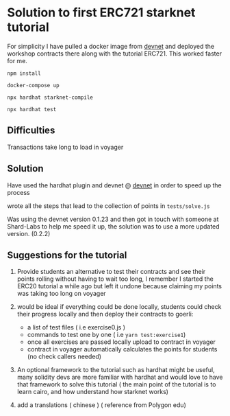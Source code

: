 # Solution to first ERC721 starknet tutorial

For simplicity I have pulled a docker image from [devnet](https://github.com/Shard-Labs/starknet-devnet) and deployed the workshop contracts there along with the tutorial ERC721. This worked faster for me.

```
npm install 
```
```
docker-compose up 
```

```
npx hardhat starknet-compile
```

```
npx hardhat test
```
## Difficulties

Transactions take long to load in voyager

## Solution

Have used the hardhat plugin and devnet @ [devnet](https://github.com/Shard-Labs/starknet-devnet) in order to speed up the process

wrote all the steps that lead to the collection of points in `tests/solve.js`

Was using the devnet version 0.1.23 and then got in touch with someone at Shard-Labs to help me speed it up, the solution was to use a more updated version. (0.2.2)

## Suggestions for the tutorial

1) Provide students an alternative to test their contracts and see their points rolling without having to wait too long, I remember I started the ERC20 tutorial a while ago but left it undone because claiming my points was taking too long on voyager

2) would be ideal if everything could be done locally, students could check their progress locally and then deploy their contracts to goerli:

    - a list of test files ( i.e exercise0.js )
    - commands to test one by one ( i.e `yarn test:exercise1`)
    - once all exercises are passed locally upload to contract in voyager
    - contract in voyager automatically calculates the points for students (no check callers needed)

3) An optional framework to the tutorial such as hardhat might be useful, many solidity devs are more familiar with hardhat and would love to have that framework to solve this tutorial ( the main point of the tutorial is to learn cairo, and how understand how starknet works)

4) add a translations ( chinese ) ( reference from Polygon edu)
